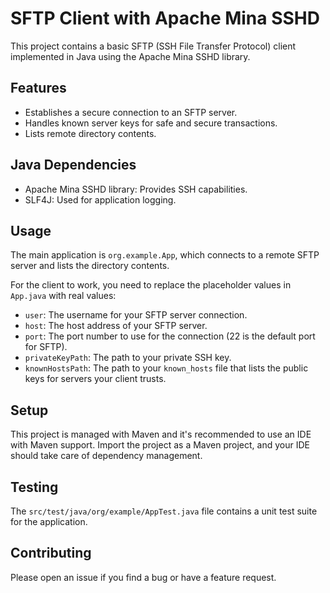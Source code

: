 # SFTP Client with Apache Mina SSHD

This project contains a basic SFTP (SSH File Transfer Protocol) client implemented in Java using the Apache Mina SSHD library.

## Features

- Establishes a secure connection to an SFTP server.
- Handles known server keys for safe and secure transactions.
- Lists remote directory contents.

## Java Dependencies

- Apache Mina SSHD library: Provides SSH capabilities.
- SLF4J: Used for application logging.

## Usage

The main application is `org.example.App`, which connects to a remote SFTP server and lists the directory contents.

For the client to work, you need to replace the placeholder values in `App.java` with real values:

- `user`: The username for your SFTP server connection.
- `host`: The host address of your SFTP server.
- `port`: The port number to use for the connection (22 is the default port for SFTP).
- `privateKeyPath`: The path to your private SSH key.
- `knownHostsPath`: The path to your `known_hosts` file that lists the public keys for servers your client trusts.

## Setup

This project is managed with Maven and it's recommended to use an IDE with Maven support. Import the project as a Maven project, and your IDE should take care of dependency management.

## Testing

The `src/test/java/org/example/AppTest.java` file contains a unit test suite for the application.

## Contributing

Please open an issue if you find a bug or have a feature request.
